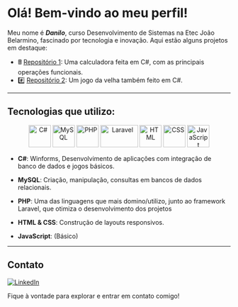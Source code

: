 # Olá! Bem-vindo ao meu perfil!

Meu nome é ***Danilo***, curso Desenvolvimento de Sistemas na Etec João Belarmino, fascinado por tecnologia e inovação. Aqui estão alguns projetos em destaque:

- 🖩 [Repositório 1](https://github.com/d4nilo-sousa/Calculadora-Csharp): Uma calculadora feita em C#, com as principais operações funcionais.
- #️⃣ [Repositório 2](https://github.com/d4nilo-sousa/Jogo-da-Velha-csharp): Um jogo da velha também feito em C#.

---

## Tecnologias que utilizo:

<p align="center">
  <img src="https://cdn.jsdelivr.net/gh/devicons/devicon/icons/csharp/csharp-original.svg" alt="C#" width="50" height="50">
  <img src="https://cdn.jsdelivr.net/gh/devicons/devicon/icons/mysql/mysql-original.svg" alt="MySQL" width="50" height="50">
  <img src="https://cdn.jsdelivr.net/gh/devicons/devicon/icons/php/php-original.svg" alt="PHP" width="50" height="50">
  <img src="https://download.logo.wine/logo/Laravel/Laravel-Logo.wine.png" alt="Laravel" width="85" height="50">
  <img src="https://cdn.jsdelivr.net/gh/devicons/devicon/icons/html5/html5-original.svg" alt="HTML" width="50" height="50">
  <img src="https://cdn.jsdelivr.net/gh/devicons/devicon/icons/css3/css3-original.svg" alt="CSS" width="50" height="50">
  <img src="https://cdn.jsdelivr.net/gh/devicons/devicon/icons/javascript/javascript-original.svg" alt="JavaScript" width="50" height="50">
</p>

- **C#**: Winforms, Desenvolvimento de aplicações com integração de banco de dados e jogos básicos.  
- **MySQL**: Criação, manipulação, consultas em bancos de dados relacionais.
  
- **PHP**: Uma das linguagens que mais domino/utilizo, junto ao framework Laravel, que otimiza o desenvolvimento dos projetos
   
- **HTML & CSS**: Construção de layouts responsivos.  
- **JavaScript**: (Básico)

---

## Contato

[![LinkedIn](https://img.shields.io/badge/-LinkedIn-blue?style=flat&logo=linkedin&logoColor=white)](https://www.linkedin.com/in/danilo-farias-4a3a39341/)

Fique à vontade para explorar e entrar em contato comigo!  

